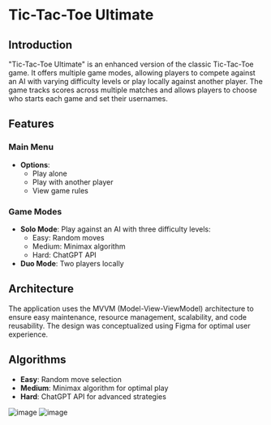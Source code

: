 # Tic-Tac-Toe Ultimate

## Introduction

"Tic-Tac-Toe Ultimate" is an enhanced version of the classic Tic-Tac-Toe game. It offers multiple game modes, allowing players to compete against an AI with varying difficulty levels or play locally against another player. The game tracks scores across multiple matches and allows players to choose who starts each game and set their usernames.

## Features

### Main Menu
- **Options**: 
  - Play alone
  - Play with another player
  - View game rules

### Game Modes
- **Solo Mode**: Play against an AI with three difficulty levels:
  - Easy: Random moves
  - Medium: Minimax algorithm
  - Hard: ChatGPT API
- **Duo Mode**: Two players locally

## Architecture

The application uses the MVVM (Model-View-ViewModel) architecture to ensure easy maintenance, resource management, scalability, and code reusability. The design was conceptualized using Figma for optimal user experience.

## Algorithms

- **Easy**: Random move selection
- **Medium**: Minimax algorithm for optimal play
- **Hard**: ChatGPT API for advanced strategies



![image](https://github.com/johannvig/MorpionApp/assets/102874093/be466958-dd16-404d-b6d1-6e4ae3ac98bb)
![image](https://github.com/johannvig/MorpionApp/assets/102874093/cd2f84cc-59fa-40b2-aa5c-5904770bca85)



